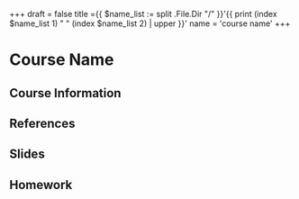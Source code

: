 +++
draft = false
title ={{ $name_list := split .File.Dir "/" }}'{{ print (index $name_list 1) " " (index $name_list 2) | upper }}'
name = 'course name'
+++

# Course Name

## Course Information

## References

## Slides

## Homework